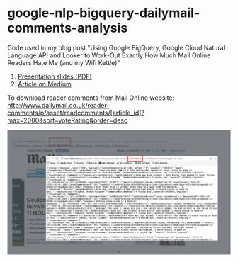 # google-nlp-bigquery-dailymail-comments-analysis
Code used in my blog post "Using Google BigQuery, Google Cloud Natural Language API and Looker to Work-Out Exactly How Much Mail Online Readers Hate Me (and my Wifi Kettle)"

1. [Presentation slides (PDF)](https://github.com/markrittman/google-nlp-bigquery-dailymail-comments-analysis/blob/master/Analytics%2C%20BigQuery%20and%20Looker%20and%20How%20I%20Became%20an%20Internet%20Meme%20for%2048%20hours.pdf)
2. [Article on Medium](https://medium.com/mark-rittman/using-google-bigquery-google-cloud-natural-language-api-and-looker-to-work-out-exactly-how-much-5f98e9052fe4)

To download reader comments from Mail Online website:
http://www.dailymail.co.uk/reader-comments/p/asset/readcomments/[article_id]?max=2000&sort=voteRating&order=desc

![Daily Mail Comments Download](https://github.com/markrittman/google-nlp-bigquery-dailymail-comments-analysis/blob/master/mailcomments.png)

